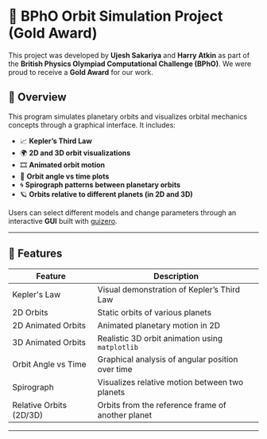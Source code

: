 # 🌌 BPhO Orbit Simulation Project (Gold Award)

This project was developed by **Ujesh Sakariya** and **Harry Atkin** as part of the **British Physics Olympiad Computational Challenge (BPhO)**. We were proud to receive a **Gold Award** for our work.

## 🧠 Overview

This program simulates planetary orbits and visualizes orbital mechanics concepts through a graphical interface. It includes:

- 📈 **Kepler’s Third Law**
- 🌍 **2D and 3D orbit visualizations**
- 🎞️ **Animated orbit motion**
- 📐 **Orbit angle vs time plots**
- 🌀 **Spirograph patterns between planetary orbits**
- 🪐 **Orbits relative to different planets (in 2D and 3D)**

Users can select different models and change parameters through an interactive **GUI** built with [guizero](https://lawsie.github.io/guizero/).

---

## 🚀 Features

| Feature | Description |
|--------|-------------|
| Kepler's Law | Visual demonstration of Kepler’s Third Law |
| 2D Orbits | Static orbits of various planets |
| 2D Animated Orbits | Animated planetary motion in 2D |
| 3D Animated Orbits | Realistic 3D orbit animation using `matplotlib` |
| Orbit Angle vs Time | Graphical analysis of angular position over time |
| Spirograph | Visualizes relative motion between two planets |
| Relative Orbits (2D/3D) | Orbits from the reference frame of another planet |

---
